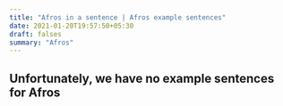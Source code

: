 ```yaml
---
title: "Afros in a sentence | Afros example sentences"
date: 2021-01-20T19:57:50+05:30
draft: falses
summary: "Afros"
---
```

## Unfortunately, we have no example sentences for Afros                 
